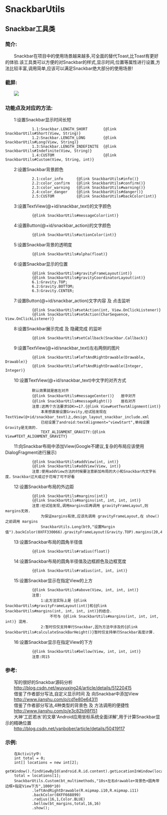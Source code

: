# SnackbarUtils
## Snackbar工具类
### 简介:
&emsp;&emsp;Snackbar在项目中的使用场景越来越多,可全面的替代Toast,比Toast有更好的体验.该工具类可以方便的对Snackbar的样式,显示时间,位置等属性进行设置,方法比较丰富,调用简单,应该可以满足Snackbar绝大部分的使用场景!
### 截屏:
&emsp;&emsp;![](https://github.com/HuanHaiLiuXin/SnackbarUtils/blob/master/%E5%BD%95%E5%B1%8F/%E6%89%80%E6%9C%89%E6%95%88%E6%9E%9C.gif)
### 功能点及对应的方法: 
&emsp;&emsp;1:设置Snackbar显示时间长短  

                1.1:Snackbar.LENGTH_SHORT       {@link SnackbarUtils#Short(View, String)}
                1.2:Snackbar.LENGTH_LONG        {@link SnackbarUtils#Long(View, String)}
                1.3:Snackbar.LENGTH_INDEFINITE  {@link SnackbarUtils#Indefinite(View, String)}
                1.4:CUSTOM                      {@link SnackbarUtils#Custom(View, String, int)}
&emsp;&emsp;2:设置Snackbar背景颜色

                2.1:color_info      {@link SnackbarUtils#info()}
                2.2:color_confirm   {@link SnackbarUtils#confirm()}
                2.3:color_warning   {@link SnackbarUtils#warning()}
                2.4:color_danger    {@link SnackbarUtils#danger()}
                2.5:CUSTOM          {@link SnackbarUtils#backColor(int)}
&emsp;&emsp;3:设置TextView(@+id/snackbar_text)的文字颜色

                {@link SnackbarUtils#messageColor(int)}
&emsp;&emsp;4:设置Button(@+id/snackbar_action)的文字颜色

                {@link SnackbarUtils#actionColor(int)}
&emsp;&emsp;5:设置Snackbar背景的透明度

                {@link SnackbarUtils#alpha(float)}
&emsp;&emsp;6:设置Snackbar显示的位置

                {@link SnackbarUtils#gravityFrameLayout(int)}
                {@link SnackbarUtils#gravityCoordinatorLayout(int)}
                6.1:Gravity.TOP;
                6.2:Gravity.BOTTOM;
                6.3:Gravity.CENTER;
&emsp;&emsp;7:设置Button(@+id/snackbar_action)文字内容 及 点击监听

                {@link SnackbarUtils#setAction(int, View.OnClickListener)}
                {@link SnackbarUtils#setAction(CharSequence, View.OnClickListener)}
&emsp;&emsp;8:设置Snackbar展示完成 及 隐藏完成 的监听

                {@link SnackbarUtils#setCallback(Snackbar.Callback)}
&emsp;&emsp;9:设置TextView(@+id/snackbar_text)左右两侧的图片

                {@link SnackbarUtils#leftAndRightDrawable(Drawable, Drawable)}
                {@link SnackbarUtils#leftAndRightDrawable(Integer, Integer)}
&emsp;&emsp;10:设置TextView(@+id/snackbar_text)中文字的对齐方式

                默认效果就是居左对齐
                {@link SnackbarUtils#messageCenter()}   居中对齐
                {@link SnackbarUtils#messageRight()}    居右对齐
                注意:这两个方法要求SDK>=17.{@link View#setTextAlignment(int)}
                    本来想直接设置Gravity,经试验发现在 TextView(@+id/snackbar_text)上,design_layout_snackbar_include.xml
                    已经设置了android:textAlignment="viewStart",单纯设置Gravity是无效的.
                    TEXT_ALIGNMENT_GRAVITY:{@link View#TEXT_ALIGNMENT_GRAVITY}
&emsp;&emsp;11:向Snackbar布局中添加View(Google不建议,复杂的布局应该使用DialogFragment进行展示)

                {@link SnackbarUtils#addView(int, int)}
                {@link SnackbarUtils#addView(View, int)}
                注意:使用addView方法的时候要注意新加布局的大小和Snackbar内文字长度，Snackbar过大或过于花哨了可不好看
&emsp;&emsp;12:设置Snackbar布局的外边距

                {@link SnackbarUtils#margins(int)}
                {@link SnackbarUtils#margins(int, int, int, int)}
                注意:经试验发现,调用margins后再调用 gravityFrameLayout,则margins无效.
                    为保证margins有效,应该先调用 gravityFrameLayout,在 show() 之前调用 margins
                    SnackbarUtils.Long(bt9,"设置Margin值").backColor(0XFF330066).gravityFrameLayout(Gravity.TOP).margins(20,40,60,80).show();
&emsp;&emsp;13:设置Snackbar布局的圆角半径值

                {@link SnackbarUtils#radius(float)}
&emsp;&emsp;14:设置Snackbar布局的圆角半径值及边框颜色及边框宽度

                {@link SnackbarUtils#radius(int, int, int)}
&emsp;&emsp;15:设置Snackbar显示在指定View的上方

                {@link SnackbarUtils#above(View, int, int, int)}
                注意:
                    1:此方法实际上是 {@link SnackbarUtils#gravityFrameLayout(int)}和{@link SnackbarUtils#margins(int, int, int, int)}的结合.
                        不可与 {@link SnackbarUtils#margins(int, int, int, int)} 混用.
                    2:暂时仅仅支持单行Snackbar,因为方法中涉及的{@link SnackbarUtils#calculateSnackBarHeight()}暂时仅支持单行Snackbar高度计算.
&emsp;&emsp;16:设置Snackbar显示在指定View的下方

                {@link SnackbarUtils#bellow(View, int, int, int)}
                注意:同15
### 参考:
&emsp;&emsp;写的很好的Snackbar源码分析  
&emsp;&emsp;http://blog.csdn.net/wuyuxing24/article/details/51220415  
&emsp;&emsp;借鉴了作者部分写法,自定义显示时间 及 向Snackbar中添加View  
&emsp;&emsp;http://www.jianshu.com/p/cd1e80e64311  
&emsp;&emsp;借鉴了作者部分写法,4种类型的背景色 及 方法调用的便捷性  
&emsp;&emsp;http://www.jianshu.com/p/e3c82b98f151  
&emsp;&emsp;大神'工匠若水'的文章'Android应用坐标系统全面详解',用于计算Snackbar显示的精确位置  
&emsp;&emsp;http://blog.csdn.net/yanbober/article/details/50419117
### 示例:
        在Activity中:
        int total = 0;
        int[] locations = new int[2];
        getWindow().findViewById(android.R.id.content).getLocationInWindow(locations);
        total = locations[1];
        SnackbarUtils.Custom(bt_multimethods,"10s+左右drawable+背景色+圆角带边框+指定View下方",1000*10)
                .leftAndRightDrawable(R.mipmap.i10,R.mipmap.i11)
                .backColor(0XFF668899)
                .radius(16,1,Color.BLUE)
                .bellow(bt_margins,total,16,16)
                .show();
